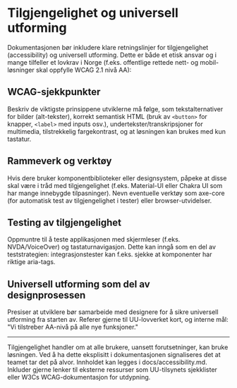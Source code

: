 # Tilgjengelighet og universell utforming
Dokumentasjonen bør inkludere klare retningslinjer for tilgjengelighet (accessibility) og universell utforming. Dette er både et etisk ansvar og i mange tilfeller et lovkrav i Norge (f.eks. offentlige rettede nett- og mobil-løsninger skal oppfylle WCAG 2.1 nivå AA):

## WCAG-sjekkpunkter
Beskriv de viktigste prinsippene utviklerne må følge, som tekstalternativer for bilder (alt-tekster), korrekt semantisk HTML (bruk av `<button>` for knapper, `<label>` med inputs osv.), undertekster/transkripsjoner for multimedia, tilstrekkelig fargekontrast, og at løsningen kan brukes med kun tastatur.

## Rammeverk og verktøy
Hvis dere bruker komponentbiblioteker eller designsystem, påpeke at disse skal være i tråd med tilgjengelighet (f.eks. Material-UI eller Chakra UI som har mange innebygde tilpasninger). Nevn eventuelle verktøy som axe-core (for automatisk test av tilgjengelighet i tester) eller browser-utvidelser.

## Testing av tilgjengelighet
Oppmuntre til å teste applikasjonen med skjermleser (f.eks. NVDA/VoiceOver) og tastaturnavigasjon. Dette kan inngå som en del av teststrategien: integrasjonstester kan f.eks. sjekke at komponenter har riktige aria-tags.

## Universell utforming som del av designprosessen
Presiser at utviklere bør samarbeide med designere for å sikre universell utforming fra starten av. Referer gjerne til UU-lovverket kort, og interne mål: "Vi tilstreber AA-nivå på alle nye funksjoner."

<hr />
Tilgjengelighet handler om at alle brukere, uansett forutsetninger, kan bruke løsningen. Ved å ha dette eksplisitt i dokumentasjonen signaliseres det at teamet tar det på alvor. Innholdet kan legges i docs/accessibility.md. Inkluder gjerne lenker til eksterne ressurser som UU-tilsynets sjekklister eller W3Cs WCAG-dokumentasjon for utdypning.